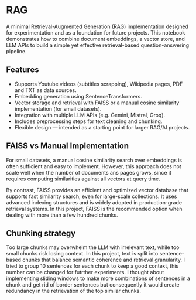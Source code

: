 # RAG
A minimal Retrieval-Augmented Generation (RAG) implementation designed for experimentation and as a foundation for future projects.
This notebook demonstrates how to combine document embeddings, a vector store, and LLM APIs to build a simple yet effective retrieval-based question-answering pipeline.

## Features
- Supports Youtube videos (subtitles scrapping), Wikipedia pages, PDF and TXT as data sources.
- Embedding generation using SentenceTransformers.
- Vector storage and retrieval with FAISS or a manual cosine similarity implementation (for small datasets).
- Integration with multiple LLM APIs (e.g. Gemini, Mistral, Groq).
- Includes preprocessing steps for text cleaning and chunking.
- Flexible design — intended as a starting point for larger RAG/AI projects.

## FAISS vs Manual Implementation
For small datasets, a manual cosine similarity search over embeddings is often sufficient and easy to implement. However, this approach does not scale well when the number of documents ans pages grows, since it requires computing similarities against all vectors at query time.

By contrast, FAISS provides an efficient and optimized vector database that supports fast similarity search, even for large-scale collections. It uses advanced indexing structures and is widely adopted in production-grade retrieval systems. In this project, FAISS is the recommended option when dealing with more than a few hundred chunks.

## Chunking strategy
Too large chunks may overwhelm the LLM with irrelevant text, while too small chunks risk losing context. In this project, text is split into sentence-based chunks that balance semantic coherence and retrieval granularity. I tried to group 10 sentences for each chunk to keep a good context, this number can be changed for futrther experiments. I thought about implementing sliding windows to make more combinations of sentences in a chunk and get rid of border sentences but consequently it would create redundancy in the retrievation of the top similar chunks.
